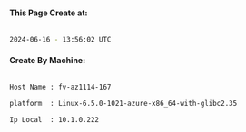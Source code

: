 
   
#### This Page Create at:

```bash

2024-06-16 - 13:56:02 UTC

```

#### Create By Machine:

```bash

Host Name : fv-az1114-167

platform  : Linux-6.5.0-1021-azure-x86_64-with-glibc2.35

Ip Local  : 10.1.0.222

```

